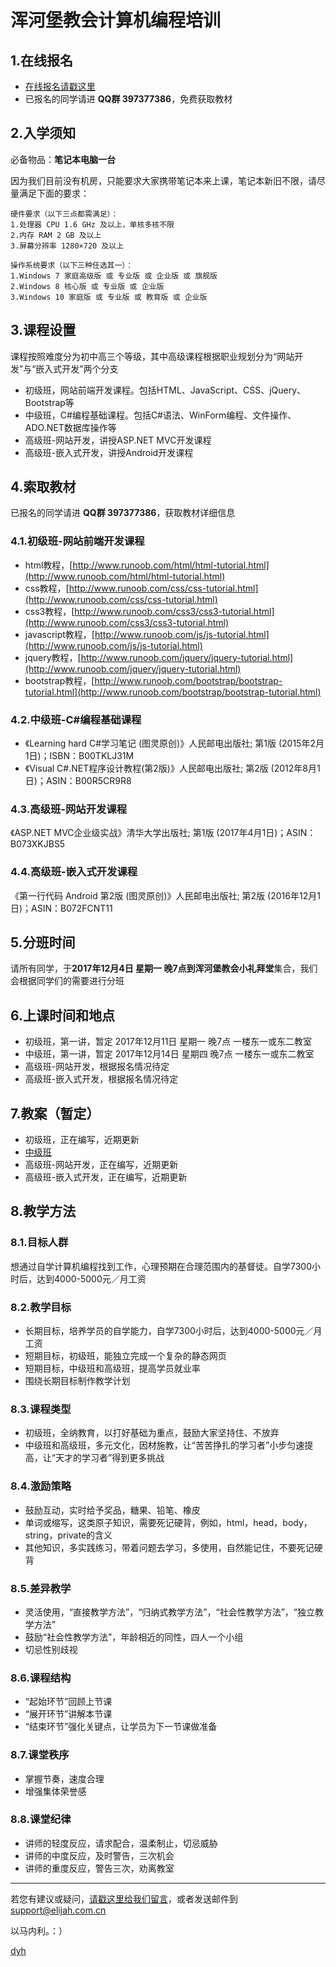 # 浑河堡教会计算机编程培训

## 1.在线报名
- [在线报名请戳这里](https://www.wenjuan.in/s/f6zyum/)
- 已报名的同学请进 **QQ群 397377386**，免费获取教材


## 2.入学须知
必备物品：**笔记本电脑一台**

因为我们目前没有机房，只能要求大家携带笔记本来上课，笔记本新旧不限，请尽量满足下面的要求：

    硬件要求（以下三点都需满足）：
    1.处理器 CPU 1.6 GHz 及以上，单核多核不限
    2.内存 RAM 2 GB 及以上
    3.屏幕分辨率 1280×720 及以上

    操作系统要求（以下三种任选其一）：
    1.Windows 7 家庭高级版 或 专业版 或 企业版 或 旗舰版
    2.Windows 8 核心版 或 专业版 或 企业版
    3.Windows 10 家庭版 或 专业版 或 教育版 或 企业版


## 3.课程设置
课程按照难度分为初中高三个等级，其中高级课程根据职业规划分为“网站开发”与“嵌入式开发”两个分支

- 初级班，网站前端开发课程。包括HTML、JavaScript、CSS、jQuery、Bootstrap等
- 中级班，C#编程基础课程。包括C#语法、WinForm编程、文件操作、ADO.NET数据库操作等
- 高级班-网站开发，讲授ASP.NET MVC开发课程
- 高级班-嵌入式开发，讲授Android开发课程


## 4.索取教材
已报名的同学请进 **QQ群 397377386**，获取教材详细信息

### 4.1.初级班-网站前端开发课程
- html教程，[http://www.runoob.com/html/html-tutorial.html](http://www.runoob.com/html/html-tutorial.html)
- css教程，[http://www.runoob.com/css/css-tutorial.html](http://www.runoob.com/css/css-tutorial.html)
- css3教程，[http://www.runoob.com/css3/css3-tutorial.html](http://www.runoob.com/css3/css3-tutorial.html)
- javascript教程，[http://www.runoob.com/js/js-tutorial.html](http://www.runoob.com/js/js-tutorial.html)
- jquery教程，[http://www.runoob.com/jquery/jquery-tutorial.html](http://www.runoob.com/jquery/jquery-tutorial.html)
- bootstrap教程，[http://www.runoob.com/bootstrap/bootstrap-tutorial.html](http://www.runoob.com/bootstrap/bootstrap-tutorial.html)

### 4.2.中级班-C#编程基础课程
- 《Learning hard C#学习笔记 (图灵原创)》人民邮电出版社; 第1版 (2015年2月1日)；ISBN：B00TKLJ31M
- 《Visual C#.NET程序设计教程(第2版)》人民邮电出版社; 第2版 (2012年8月1日)；ASIN：B00R5CR9R8

### 4.3.高级班-网站开发课程
《ASP.NET MVC企业级实战》清华大学出版社; 第1版 (2017年4月1日)；ASIN：B073XKJBS5

### 4.4.高级班-嵌入式开发课程
《第一行代码 Android 第2版 (图灵原创)》人民邮电出版社; 第2版 (2016年12月1日)；ASIN：B072FCNT11


## 5.分班时间
请所有同学，于**2017年12月4日 星期一 晚7点到浑河堡教会小礼拜堂**集合，我们会根据同学们的需要进行分班


## 6.上课时间和地点
- 初级班，第一讲，暂定 2017年12月11日 星期一 晚7点 一楼东一或东二教室
- 中级班，第一讲，暂定 2017年12月14日 星期四 晚7点 一楼东一或东二教室
- 高级班-网站开发，根据报名情况待定
- 高级班-嵌入式开发，根据报名情况待定


## 7.教案（暂定）
- 初级班，正在编写，近期更新
- [中级班](中级班/)
- 高级班-网站开发，正在编写，近期更新
- 高级班-嵌入式开发，正在编写，近期更新


## 8.教学方法

### 8.1.目标人群
想通过自学计算机编程找到工作，心理预期在合理范围内的基督徒。自学7300小时后，达到4000-5000元／月工资


### 8.2.教学目标
- 长期目标，培养学员的自学能力，自学7300小时后，达到4000-5000元／月工资
- 短期目标，初级班，能独立完成一个复杂的静态网页
- 短期目标，中级班和高级班，提高学员就业率
- 围绕长期目标制作教学计划


### 8.3.课程类型
- 初级班，全纳教育，以打好基础为重点，鼓励大家坚持住、不放弃
- 中级班和高级班，多元文化，因材施教，让“苦苦挣扎的学习者”小步匀速提高，让“天才的学习者”得到更多挑战


### 8.4.激励策略
- 鼓励互动，实时给予奖品，糖果、铅笔、橡皮
- 单词或缩写，这类原子知识，需要死记硬背，例如，html，head，body，string，private的含义
- 其他知识，多实践练习，带着问题去学习，多使用，自然能记住，不要死记硬背


### 8.5.差异教学
- 灵活使用，“直接教学方法”，“归纳式教学方法”，“社会性教学方法”，“独立教学方法”
- 鼓励“社会性教学方法”，年龄相近的同性，四人一个小组
- 切忌性别歧视


### 8.6.课程结构
- “起始环节”回顾上节课
- “展开环节”讲解本节课
- “结束环节”强化关键点，让学员为下一节课做准备


### 8.7.课堂秩序
- 掌握节奏，速度合理
- 增强集体荣誉感


### 8.8.课堂纪律
- 讲师的轻度反应，请求配合，温柔制止，切忌威胁
- 讲师的中度反应，及时警告，三次机会
- 讲师的重度反应，警告三次，劝离教室


--------------

若您有建议或疑问，[请戳这里给我们留言](https://github.com/ElijahLabs/7300/issues)，或者发送邮件到[support@elijah.com.cn](mailto:support@elijah.com.cn)

以马内利。：）

[dyh](https://github.com/dyh)
